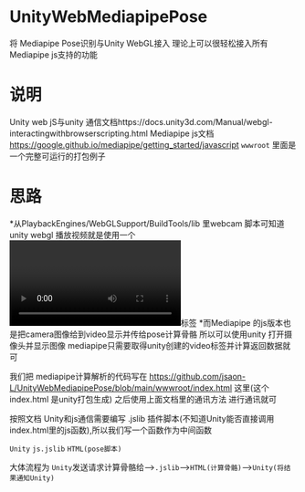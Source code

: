 # UnityWebMediapipePose
将 Mediapipe Pose识别与Unity WebGL接入
理论上可以很轻松接入所有 Mediapipe js支持的功能

# 说明
Unity web jS与unity 通信文档https://docs.unity3d.com/Manual/webgl-interactingwithbrowserscripting.html
Mediapipe js文档 https://google.github.io/mediapipe/getting_started/javascript
`wwwroot` 里面是一个完整可运行的打包例子

# 思路
*从PlaybackEngines/WebGLSupport/BuildTools/lib 里webcam 脚本可知道 unity webgl 播放视频就是使用一个<video></video>标签
*而Mediapipe 的js版本也是把camera图像给到video显示并传给pose计算骨骼
所以可以使用unity 打开摄像头并显示图像 mediapipe只需要取得unity创建的video标签并计算返回数据就可

我们把 mediapipe计算解析的代码写在 https://github.com/jsaon-L/UnityWebMediapipePose/blob/main/wwwroot/index.html 这里(这个index.html 是unity打包生成)
之后使用上面文档里的通讯方法 进行通讯就可

按照文档 Unity和js通信需要编写 .jslib 插件脚本(不知道Unity能否直接调用index.html里的js函数),所以我们写一个函数作为中间函数


`Unity`   `js.jslib`    `HTML(pose脚本)`

大体流程为 `Unity`发送请求计算骨骼给-->`.jslib`-->`HTML(计算骨骼)`-->`Unity(将结果通知Unity)`
